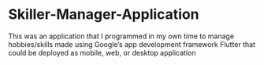 # Skiller-Manager-Application
This was an application that I programmed in my own time to manage hobbies/skills made using Google’s app development framework Flutter that could be deployed as mobile, web, or desktop application
